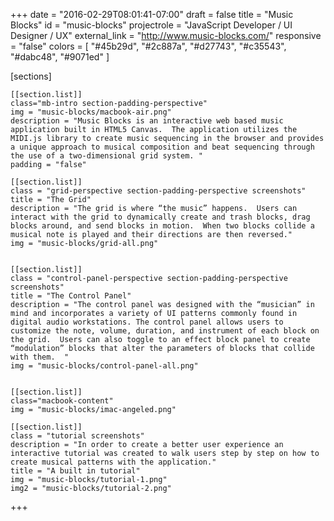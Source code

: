 +++
date = "2016-02-29T08:01:41-07:00"
draft = false
title = "Music Blocks"
id = "music-blocks"
projectrole = "JavaScript Developer / UI Designer / UX"
external_link = "http://www.music-blocks.com/"
responsive = "false"
colors = [
	"#45b29d",
	"#2c887a",
	"#d27743",
	"#c35543",
	"#dabc48",
	"#9071ed"
]

[sections]

	[[section.list]]
	class="mb-intro section-padding-perspective"
	img = "music-blocks/macbook-air.png"
	description = "Music Blocks is an interactive web based music application built in HTML5 Canvas.  The application utilizes the MIDI.js library to create music sequencing in the browser and provides a unique approach to musical composition and beat sequencing through the use of a two-dimensional grid system. "
	padding = "false"

	[[section.list]]
	class = "grid-perspective section-padding-perspective screenshots"
	title = "The Grid"
	description = "The grid is where “the music” happens.  Users can interact with the grid to dynamically create and trash blocks, drag blocks around, and send blocks in motion.  When two blocks collide a musical note is played and their directions are then reversed."
	img = "music-blocks/grid-all.png"


	[[section.list]]
	class = "control-panel-perspective section-padding-perspective screenshots"
	title = "The Control Panel"
	description = "The control panel was designed with the “musician” in mind and incorporates a variety of UI patterns commonly found in digital audio workstations. The control panel allows users to customize the note, volume, duration, and instrument of each block on the grid.  Users can also toggle to an effect block panel to create “modulation” blocks that alter the parameters of blocks that collide with them.  "
	img = "music-blocks/control-panel-all.png"
	

	[[section.list]]
	class="macbook-content"
	img = "music-blocks/imac-angeled.png"

	[[section.list]]
	class = "tutorial screenshots"
	description = "In order to create a better user experience an interactive tutorial was created to walk users step by step on how to create musical patterns with the application."
	title = "A built in tutorial"
	img = "music-blocks/tutorial-1.png"
	img2 = "music-blocks/tutorial-2.png"



+++
